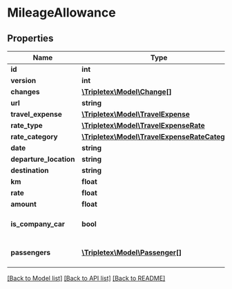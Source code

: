 # MileageAllowance

## Properties
Name | Type | Description | Notes
------------ | ------------- | ------------- | -------------
**id** | **int** |  | [optional] 
**version** | **int** |  | [optional] 
**changes** | [**\Tripletex\Model\Change[]**](Change.md) |  | [optional] 
**url** | **string** |  | [optional] 
**travel_expense** | [**\Tripletex\Model\TravelExpense**](TravelExpense.md) |  | [optional] 
**rate_type** | [**\Tripletex\Model\TravelExpenseRate**](TravelExpenseRate.md) |  | [optional] 
**rate_category** | [**\Tripletex\Model\TravelExpenseRateCategory**](TravelExpenseRateCategory.md) |  | [optional] 
**date** | **string** |  | 
**departure_location** | **string** |  | 
**destination** | **string** |  | 
**km** | **float** |  | [optional] 
**rate** | **float** |  | [optional] 
**amount** | **float** |  | [optional] 
**is_company_car** | **bool** |  | [optional] [default to false]
**passengers** | [**\Tripletex\Model\Passenger[]**](Passenger.md) | Link to individual passengers. | [optional] 

[[Back to Model list]](../README.md#documentation-for-models) [[Back to API list]](../README.md#documentation-for-api-endpoints) [[Back to README]](../README.md)


